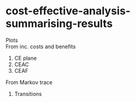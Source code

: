 # cost-effective-analysis-summarising-results

Plots  
From inc. costs and benefits  
1) CE plane  
2) CEAC  
3) CEAF  

From Markov trace  
1) Transitions  
